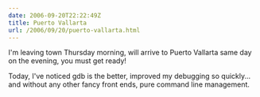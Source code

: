 ```yaml
---
date: 2006-09-20T22:22:49Z
title: Puerto Vallarta
url: /2006/09/20/puerto-vallarta.html
---
```


<p>I'm leaving town Thursday morning, will arrive to Puerto Vallarta same day on the evening, you must get ready!</p>
<p>Today, I've noticed gdb is the better, improved my debugging so quickly... and without any other fancy front ends, pure command line management.</p>
